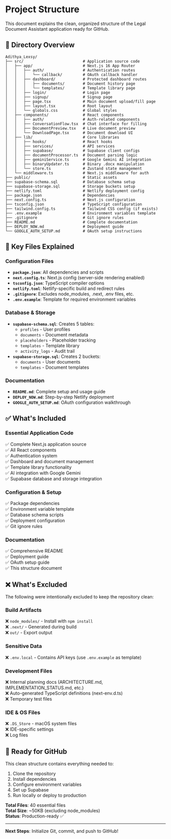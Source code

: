 # Project Structure

This document explains the clean, organized structure of the Legal Document Assistant application ready for GitHub.

## 📁 Directory Overview

```
Adithya_Lexsy/
├── src/                          # Application source code
│   ├── app/                      # Next.js 16 App Router
│   │   ├── auth/                 # Authentication routes
│   │   │   └── callback/         # OAuth callback handler
│   │   ├── dashboard/            # Protected dashboard routes
│   │   │   ├── documents/        # Document history page
│   │   │   └── templates/        # Template library page
│   │   ├── login/                # Login page
│   │   ├── signup/               # Signup page
│   │   ├── page.tsx              # Main document upload/fill page
│   │   ├── layout.tsx            # Root layout
│   │   └── globals.css           # Global styles
│   ├── components/               # React components
│   │   ├── auth/                 # Auth-related components
│   │   ├── ConversationFlow.tsx  # Chat interface for filling
│   │   ├── DocumentPreview.tsx   # Live document preview
│   │   └── DownloadPage.tsx      # Document download UI
│   ├── lib/                      # Core libraries
│   │   ├── hooks/                # React hooks
│   │   ├── services/             # API services
│   │   ├── supabase/             # Supabase client configs
│   │   ├── documentProcessor.ts  # Document parsing logic
│   │   ├── geminiService.ts      # Google Gemini AI integration
│   │   ├── binaryUpdater.ts      # Binary .docx manipulation
│   │   └── store.ts              # Zustand state management
│   └── middleware.ts             # Next.js middleware for auth
├── public/                       # Static assets
├── supabase-schema.sql           # Database schema setup
├── supabase-storage.sql          # Storage buckets setup
├── netlify.toml                  # Netlify deployment config
├── package.json                  # Dependencies
├── next.config.ts                # Next.js configuration
├── tsconfig.json                 # TypeScript configuration
├── tailwind.config.ts            # Tailwind CSS config (if exists)
├── .env.example                  # Environment variables template
├── .gitignore                    # Git ignore rules
├── README.md                     # Complete documentation
├── DEPLOY_NOW.md                 # Deployment guide
└── GOOGLE_AUTH_SETUP.md          # OAuth setup instructions
```

## 📄 Key Files Explained

### Configuration Files
- **`package.json`**: All dependencies and scripts
- **`next.config.ts`**: Next.js config (server-side rendering enabled)
- **`tsconfig.json`**: TypeScript compiler options
- **`netlify.toml`**: Netlify-specific build and redirect rules
- **`.gitignore`**: Excludes node_modules, .next, .env files, etc.
- **`.env.example`**: Template for required environment variables

### Database & Storage
- **`supabase-schema.sql`**: Creates 5 tables:
  - `profiles` - User profiles
  - `documents` - Document metadata
  - `placeholders` - Placeholder tracking
  - `templates` - Template library
  - `activity_logs` - Audit trail
- **`supabase-storage.sql`**: Creates 2 buckets:
  - `documents` - User documents
  - `templates` - Document templates

### Documentation
- **`README.md`**: Complete setup and usage guide
- **`DEPLOY_NOW.md`**: Step-by-step Netlify deployment
- **`GOOGLE_AUTH_SETUP.md`**: OAuth configuration walkthrough

## ✅ What's Included

### Essential Application Code
✅ Complete Next.js application source  
✅ All React components  
✅ Authentication system  
✅ Dashboard and document management  
✅ Template library functionality  
✅ AI integration with Google Gemini  
✅ Supabase database and storage integration  

### Configuration & Setup
✅ Package dependencies  
✅ Environment variable template  
✅ Database schema scripts  
✅ Deployment configuration  
✅ Git ignore rules  

### Documentation
✅ Comprehensive README  
✅ Deployment guide  
✅ OAuth setup guide  
✅ This structure document  

## ❌ What's Excluded

The following were intentionally excluded to keep the repository clean:

### Build Artifacts
❌ `node_modules/` - Install with `npm install`  
❌ `.next/` - Generated during build  
❌ `out/` - Export output  

### Sensitive Data
❌ `.env.local` - Contains API keys (use `.env.example` as template)  

### Development Files
❌ Internal planning docs (ARCHITECTURE.md, IMPLEMENTATION_STATUS.md, etc.)  
❌ Auto-generated TypeScript definitions (next-env.d.ts)  
❌ Temporary test files  

### IDE & OS Files
❌ `.DS_Store` - macOS system files  
❌ IDE-specific settings  
❌ Log files  

## 🚀 Ready for GitHub

This clean structure contains everything needed to:
1. Clone the repository
2. Install dependencies
3. Configure environment variables
4. Set up Supabase
5. Run locally or deploy to production

**Total Files**: 40 essential files  
**Total Size**: ~50KB (excluding node_modules)  
**Status**: Production-ready ✅

---

**Next Steps**: Initialize Git, commit, and push to GitHub!

